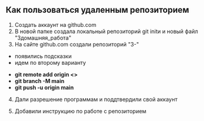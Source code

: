 ## Как пользоваться удаленным репозиторием

1. Создать аккаунт на github.com
2. В новой папке создала локальный репозиторий git initи и новый файл "3домашняя_работа"
3. На сайте github.com создали репозиторий "3-"
* появились подсказки 
* идем по второму варианту 

- **git remote add origin <<https>>**
- **git branch -M main**
- **git push -u origin main**

4. Дали разрешение программам и поддтвердили свой аккаунт

5. Добавили инструкцию по работе с репозиторием


